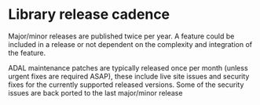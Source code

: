 # Library release cadence

Major/minor releases are published twice per year. A feature could be included in a release or not dependent on the complexity and integration of the feature.

ADAL maintenance patches are typically released once per month (unless urgent fixes are required ASAP), these include live site issues and security fixes for the currently supported released versions. Some of the security issues are back ported to the last major/minor release
